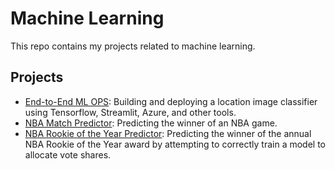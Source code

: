 # Machine Learning

This repo contains my projects related to machine learning.

## Projects

  - [End-to-End ML OPS](https://github.com/Elijah-Rodriguez/machine-learning/tree/main/ML%20OPS): Building and deploying a location image classifier using Tensorflow, Streamlit, Azure, and other tools.
  - [NBA Match Predictor](https://github.com/Elijah-Rodriguez/machine-learning/tree/main/NBA%20Match%20Predictor): Predicting the winner of an NBA game.
  - [NBA Rookie of the Year Predictor](https://github.com/Elijah-Rodriguez/machine-learning/tree/main/NBA%20Rookie%20of%20the%20Year%20Predictor): Predicting the winner of the annual NBA Rookie of the Year award by attempting to correctly train a model to allocate vote shares.
